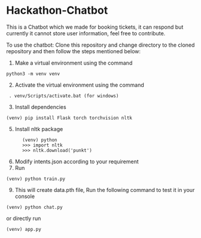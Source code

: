 # Hackathon-Chatbot

This is a Chatbot which we made for booking tickets, it can respond but currently it cannot store user information, feel free to contribute.

To use the chatbot:
Clone this repository and change directory to the cloned repository and then follow the steps mentioned below:
1. Make a virtual environment using the command
```
python3 -m venv venv
```

2. Activate the virtual environment using the command
```
 . venv/Scripts/activate.bat (for windows)
```

3. Install dependencies
   
```
(venv) pip install Flask torch torchvision nltk
```

5. Install nltk package

```
      (venv) python
      >>> import nltk
      >>> nltk.download('punkt')
```
6. Modify intents.json according to your requirement
7. Run
   
```
(venv) python train.py
```
9. This will create data.pth file, Run the following command to test it in your console

```
(venv) python chat.py
```
or directly run 
```
(venv) app.py
```
